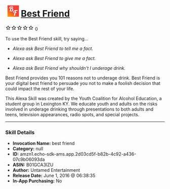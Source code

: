 # &nbsp;<img src="skill_icon" alt="Best Friend icon" width="36"> [Best Friend](http://alexa.amazon.com/#skills/amzn1.echo-sdk-ams.app.2d03cd5f-b82b-4c92-a436-07c9b06093da)
![0 stars](../../images/ic_star_border_black_18dp_1x.png)![0 stars](../../images/ic_star_border_black_18dp_1x.png)![0 stars](../../images/ic_star_border_black_18dp_1x.png)![0 stars](../../images/ic_star_border_black_18dp_1x.png)![0 stars](../../images/ic_star_border_black_18dp_1x.png) 0

To use the Best Friend skill, try saying...

* *Alexa ask Best Friend to tell me a fact.*

* *Alexa ask Best Friend to give me a fact.*

* *Alexa ask Best Friend why shouldn't I underage drink.*

Best Friend provides you 101 reasons not to underage drink. Best Friend is your digital best friend to persuade you not to make a foolish decision that could impact the rest of your life.

This Alexa Skill was created by the Youth Coalition for Alcohol Education, a student group in Lexington KY. We educate youth and adults on the risks involved in underage drinking through presentations to both adults and teens, television appearances, radio spots, and special projects.

***

### Skill Details

* **Invocation Name:** best friend
* **Category:** null
* **ID:** amzn1.echo-sdk-ams.app.2d03cd5f-b82b-4c92-a436-07c9b06093da
* **ASIN:** B01GCA3IZU
* **Author:** Untamed Entertainment
* **Release Date:** June 1, 2016 @ 06:38:35
* **In-App Purchasing:** No
